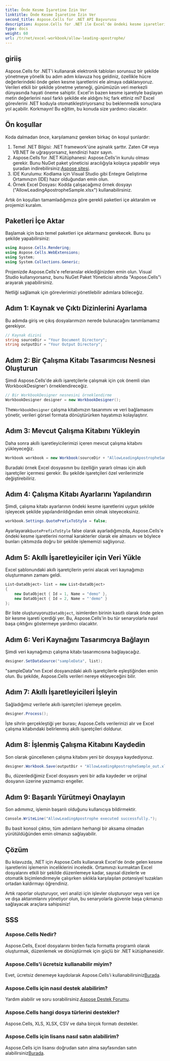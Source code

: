 ```yaml
---
title: Önde Kesme İşaretine İzin Ver
linktitle: Önde Kesme İşaretine İzin Ver
second_title: Aspose.Cells for .NET API Başvurusu
description: Aspose.Cells for .NET ile Excel'de öndeki kesme işaretlerini zahmetsizce yönetin. Bu kapsamlı eğitim, sizi adım adım süreç boyunca yönlendirir.
type: docs
weight: 60
url: /tr/net/excel-workbook/allow-leading-apostrophe/
---
```

## giriiş

Aspose.Cells for .NET'i kullanarak elektronik tabloları sorunsuz bir şekilde yönetmeye yönelik bu adım adım kılavuza hoş geldiniz, özellikle hücre değerlerindeki önde gelen kesme işaretlerini ele almaya odaklanıyoruz. Verileri etkili bir şekilde yönetme yeteneği, günümüzün veri merkezli dünyasında hayati öneme sahiptir. Excel'in bazen kesme işaretiyle başlayan metin değerlerini nasıl farklı şekilde ele aldığını hiç fark ettiniz mi? Excel görevlerini .NET koduyla otomatikleştiriyorsanız bu beklenmedik sonuçlara yol açabilir. Korkmayın! Bu eğitim, bu konuda size yardımcı olacaktır. 

## Ön koşullar

Koda dalmadan önce, karşılamanız gereken birkaç ön koşul şunlardır:

1. Temel .NET Bilgisi: .NET framework'üne aşinalık şarttır. Zaten C# veya VB.NET ile uğraşıyorsanız, kendinizi hazır sayın.
2. Aspose.Cells for .NET Kütüphanesi: Aspose.Cells'in kurulu olması gerekir. Bunu NuGet paket yöneticisi aracılığıyla kolayca yapabilir veya şuradan indirebilirsiniz:[Aspose sitesi](https://releases.aspose.com/cells/net/).
3. IDE Kurulumu: Kodlama için Visual Studio gibi Entegre Geliştirme Ortamınızın (IDE) hazır olduğundan emin olun.
4. Örnek Excel Dosyası: Kodda çalışacağımız örnek dosyayı ("AllowLeadingApostropheSample.xlsx") kullanabilirsiniz.

Artık ön koşulları tamamladığımıza göre gerekli paketleri içe aktaralım ve projemizi kuralım.

## Paketleri İçe Aktar

Başlamak için bazı temel paketleri içe aktarmanız gerekecek. Bunu şu şekilde yapabilirsiniz:

```csharp
using Aspose.Cells.Rendering;
using Aspose.Cells.WebExtensions;
using System;
using System.Collections.Generic;
```

Projenizde Aspose.Cells'e referanslar eklediğinizden emin olun. Visual Studio kullanıyorsanız, bunu NuGet Paket Yöneticisi altında "Aspose.Cells"i arayarak yapabilirsiniz.

Netliği sağlamak için görevlerimizi yönetilebilir adımlara böleceğiz.

## Adım 1: Kaynak ve Çıktı Dizinlerini Ayarlama

Bu adımda giriş ve çıkış dosyalarımızın nerede bulunacağını tanımlamamız gerekiyor.

```csharp
// Kaynak dizini
string sourceDir = "Your Document Directory";
string outputDir = "Your Output Directory";
```

## Adım 2: Bir Çalışma Kitabı Tasarımcısı Nesnesi Oluşturun

Şimdi Aspose.Cells'de akıllı işaretçilerle çalışmak için çok önemli olan WorkbookDesigner'ı örneklendireceğiz.

```csharp
// Bir WorkbookDesigner nesnesini örneklendirme
WorkbookDesigner designer = new WorkbookDesigner();
```

 The`WorkbookDesigner` çalışma kitabımızın tasarımını ve veri bağlamasını yönetir, verileri görsel formata dönüştürürken hayatımızı kolaylaştırır.

## Adım 3: Mevcut Çalışma Kitabını Yükleyin

Daha sonra akıllı işaretleyicilerimizi içeren mevcut çalışma kitabını yükleyeceğiz.

```csharp
Workbook workbook = new Workbook(sourceDir + "AllowLeadingApostropheSample.xlsx");
```

Buradaki örnek Excel dosyasının bu özelliğin yararlı olması için akıllı işaretçiler içermesi gerekir. Bu şekilde işaretçileri özel verilerimizle değiştirebiliriz.

## Adım 4: Çalışma Kitabı Ayarlarını Yapılandırın

Şimdi, çalışma kitabı ayarlarının öndeki kesme işaretlerini uygun şekilde işleyecek şekilde yapılandırıldığından emin olmak isteyeceksiniz.

```csharp
workbook.Settings.QuotePrefixToStyle = false;
```

 Ayarlayarak`QuotePrefixToStyle` false olarak ayarladığımızda, Aspose.Cells'e öndeki kesme işaretlerini normal karakterler olarak ele almasını ve böylece bunları çıktımızda doğru bir şekilde işlememizi sağlıyoruz.

## Adım 5: Akıllı İşaretleyiciler için Veri Yükle

Excel şablonundaki akıllı işaretçilerin yerini alacak veri kaynağımızı oluşturmanın zamanı geldi.

```csharp
List<DataObject> list = new List<DataObject>
{
    new DataObject { Id = 1, Name = "demo" },
    new DataObject { Id = 2, Name = "'demo" }
};
```

 Bir liste oluşturuyoruz`DataObject`, isimlerden birinin kasıtlı olarak önde gelen bir kesme işareti içerdiği yer. Bu, Aspose.Cells'in bu tür senaryolarla nasıl başa çıktığını göstermeye yardımcı olacaktır.

## Adım 6: Veri Kaynağını Tasarımcıya Bağlayın

Şimdi veri kaynağımızı çalışma kitabı tasarımcısına bağlayacağız.

```csharp
designer.SetDataSource("sampleData", list);
```

"sampleData"nın Excel dosyanızdaki akıllı işaretçilerle eşleştiğinden emin olun. Bu şekilde, Aspose.Cells verileri nereye ekleyeceğini bilir.

## Adım 7: Akıllı İşaretleyicileri İşleyin

Sağladığımız verilerle akıllı işaretçileri işlemeye geçelim.

```csharp
designer.Process();
```

İşte sihrin gerçekleştiği yer burası; Aspose.Cells verilerinizi alır ve Excel çalışma kitabındaki belirlenmiş akıllı işaretçileri doldurur.

## Adım 8: İşlenmiş Çalışma Kitabını Kaydedin

Son olarak güncellenen çalışma kitabını yeni bir dosyaya kaydediyoruz.

```csharp
designer.Workbook.Save(outputDir + "AllowLeadingApostropheSample_out.xlsx");
```

Bu, düzenlediğimiz Excel dosyasını yeni bir adla kaydeder ve orijinal dosyanın üzerine yazmamızı engeller.

## Adım 9: Başarılı Yürütmeyi Onaylayın

Son adımımız, işlemin başarılı olduğunu kullanıcıya bildirmektir.

```csharp
Console.WriteLine("AllowLeadingApostrophe executed successfully.");
```

Bu basit konsol çıktısı, tüm adımların herhangi bir aksama olmadan yürütüldüğünden emin olmanızı sağlayabilir.

## Çözüm

Bu kılavuzda, .NET için Aspose.Cells kullanarak Excel'de önde gelen kesme işaretlerini işlemenin inceliklerini inceledik. Ortamınızı kurmaktan Excel dosyalarını etkili bir şekilde düzenlemeye kadar, sayısal dizelerle ve otomatik biçimlendirmeyle çalışırken sıklıkla karşılaşılan potansiyel tuzakları ortadan kaldırmayı öğrendiniz.

Artık raporlar oluşturuyor, veri analizi için işlevler oluşturuyor veya veri içe ve dışa aktarımlarını yönetiyor olun, bu senaryolarla güvenle başa çıkmanızı sağlayacak araçlara sahipsiniz!

## SSS

### Aspose.Cells Nedir?
Aspose.Cells, Excel dosyalarını birden fazla formatta programlı olarak oluşturmak, düzenlemek ve dönüştürmek için güçlü bir .NET kütüphanesidir.

### Aspose.Cells'i ücretsiz kullanabilir miyim?
Evet, ücretsiz denemeye kaydolarak Aspose.Cells'i kullanabilirsiniz[Burada](https://releases.aspose.com/).

### Aspose.Cells için nasıl destek alabilirim?
 Yardım alabilir ve soru sorabilirsiniz.[Aspose Destek Forumu](https://forum.aspose.com/c/cells/9).

### Aspose.Cells hangi dosya türlerini destekler?
Aspose.Cells, XLS, XLSX, CSV ve daha birçok formatı destekler.

### Aspose.Cells için lisans nasıl satın alabilirim?
 Aspose.Cells için lisansı doğrudan satın alma sayfasından satın alabilirsiniz[Burada](https://purchase.aspose.com/buy).